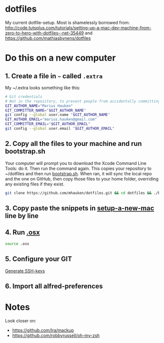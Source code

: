 dotfiles
========

My current dotfile-setup.
Most is shamelessly borrowed from: http://code.tutsplus.com/tutorials/setting-up-a-mac-dev-machine-from-zero-to-hero-with-dotfiles--net-35449 and https://github.com/mathiasbynens/dotfiles

# Do this on a new computer

## 1. Create a file in `~` called `.extra`
My ~/.extra looks something like this:
```bash
# Git credentials
# Not in the repository, to prevent people from accidentally committing under my name
GIT_AUTHOR_NAME="Marius Hauken"
GIT_COMMITTER_NAME="$GIT_AUTHOR_NAME"
git config --global user.name "$GIT_AUTHOR_NAME"
GIT_AUTHOR_EMAIL="marius.hauken@gmail.com"
GIT_COMMITTER_EMAIL="$GIT_AUTHOR_EMAIL"
git config --global user.email "$GIT_AUTHOR_EMAIL"
```

## 2. Copy all the files to your machine and run bootstrap.sh
Your computer will prompt you to download the Xcode Command Line Tools: do it. Then run the command again. This copies your repository to ~/dotfiles and then run [bootstrap.sh](bootstrap.sh). When ran, it will sync the local repo and the one on GitHub, then copy those files to your home folder, overriding any existing files if they exist.

```bash
git clone https://github.com/mhauken/dotfiles.git && cd dotfiles && ./bootstrap.sh
```

## 3. Copy paste the snippets in [setup-a-new-mac](setup-a-new-mac.sh) line by line

## 4. Run [.osx](.osx)
```bash
source .osx
```

## 5. Configure your GIT
[Generate SSH-keys](https://help.github.com/articles/generating-ssh-keys/)

## 6. Import all alfred-preferences

# Notes
Look closer on:
* https://github.com/lra/mackup
* https://github.com/robbyrussell/oh-my-zsh
